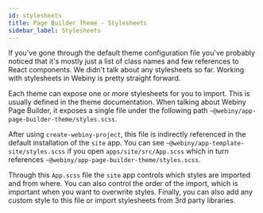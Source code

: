 ```yaml
---
id: stylesheets
title: Page Builder Theme - Stylesheets
sidebar_label: Stylesheets
---
```


If you've gone through the default theme configuration file you've probably noticed that it's mostly just a list of class names and few references to React components. We didn't talk about any stylesheets so far. Working with stylesheets in Webiny is pretty straight forward.

Each theme can expose one or more stylesheets for you to import. This is usually defined in the theme documentation. When talking about Webiny Page Builder, it exposes a single file under the following path `~@webiny/app-page-builder-theme/styles.scss`. 

After using `create-webiny-project`, this file is indirectly referenced in the default installation of the `site` app. You can see `~@webiny/app-template-site/styles.scss` if you open `apps/site/src/App.scss` which in turn references `~@webiny/app-page-builder-theme/styles.scss`.

Through this `App.scss` file the `site` app controls which styles are imported and from where. You can also control the order of the import, which is important when you want to overwrite styles. Finally, you can also add any custom style to this file or import stylesheets from 3rd party libraries. 